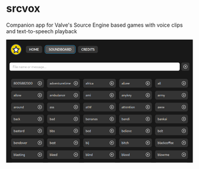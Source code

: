 # srcvox

Companion app for Valve's Source Engine based games with voice clips and text-to-speech playback

![Soundboard](frontend/src/assets/screenshots/soundboard.png)
